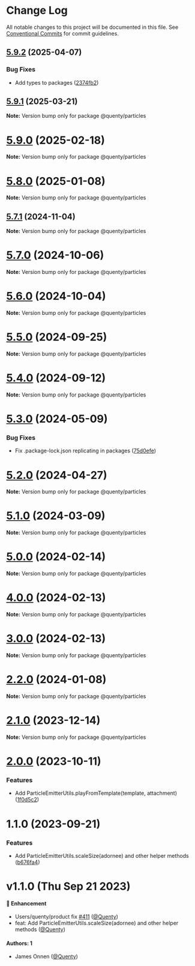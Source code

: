 # Change Log

All notable changes to this project will be documented in this file.
See [Conventional Commits](https://conventionalcommits.org) for commit guidelines.

## [5.9.2](https://github.com/Quenty/NevermoreEngine/compare/@quenty/particles@5.9.1...@quenty/particles@5.9.2) (2025-04-07)


### Bug Fixes

* Add types to packages ([2374fb2](https://github.com/Quenty/NevermoreEngine/commit/2374fb2b043cfbe0e9b507b3316eec46a4e353a0))





## [5.9.1](https://github.com/Quenty/NevermoreEngine/compare/@quenty/particles@5.9.0...@quenty/particles@5.9.1) (2025-03-21)

**Note:** Version bump only for package @quenty/particles





# [5.9.0](https://github.com/Quenty/NevermoreEngine/compare/@quenty/particles@5.8.0...@quenty/particles@5.9.0) (2025-02-18)

**Note:** Version bump only for package @quenty/particles





# [5.8.0](https://github.com/Quenty/NevermoreEngine/compare/@quenty/particles@5.7.1...@quenty/particles@5.8.0) (2025-01-08)

**Note:** Version bump only for package @quenty/particles





## [5.7.1](https://github.com/Quenty/NevermoreEngine/compare/@quenty/particles@5.7.0...@quenty/particles@5.7.1) (2024-11-04)

**Note:** Version bump only for package @quenty/particles





# [5.7.0](https://github.com/Quenty/NevermoreEngine/compare/@quenty/particles@5.6.0...@quenty/particles@5.7.0) (2024-10-06)

**Note:** Version bump only for package @quenty/particles





# [5.6.0](https://github.com/Quenty/NevermoreEngine/compare/@quenty/particles@5.5.0...@quenty/particles@5.6.0) (2024-10-04)

**Note:** Version bump only for package @quenty/particles





# [5.5.0](https://github.com/Quenty/NevermoreEngine/compare/@quenty/particles@5.4.0...@quenty/particles@5.5.0) (2024-09-25)

**Note:** Version bump only for package @quenty/particles





# [5.4.0](https://github.com/Quenty/NevermoreEngine/compare/@quenty/particles@5.3.0...@quenty/particles@5.4.0) (2024-09-12)

**Note:** Version bump only for package @quenty/particles





# [5.3.0](https://github.com/Quenty/NevermoreEngine/compare/@quenty/particles@5.2.0...@quenty/particles@5.3.0) (2024-05-09)


### Bug Fixes

* Fix .package-lock.json replicating in packages ([75d0efe](https://github.com/Quenty/NevermoreEngine/commit/75d0efeef239f221d93352af71a5b3e930ec23c5))





# [5.2.0](https://github.com/Quenty/NevermoreEngine/compare/@quenty/particles@5.1.0...@quenty/particles@5.2.0) (2024-04-27)

**Note:** Version bump only for package @quenty/particles





# [5.1.0](https://github.com/Quenty/NevermoreEngine/compare/@quenty/particles@5.0.0...@quenty/particles@5.1.0) (2024-03-09)

**Note:** Version bump only for package @quenty/particles





# [5.0.0](https://github.com/Quenty/NevermoreEngine/compare/@quenty/particles@4.0.0...@quenty/particles@5.0.0) (2024-02-14)

**Note:** Version bump only for package @quenty/particles





# [4.0.0](https://github.com/Quenty/NevermoreEngine/compare/@quenty/particles@3.0.0...@quenty/particles@4.0.0) (2024-02-13)

**Note:** Version bump only for package @quenty/particles





# [3.0.0](https://github.com/Quenty/NevermoreEngine/compare/@quenty/particles@2.2.0...@quenty/particles@3.0.0) (2024-02-13)

**Note:** Version bump only for package @quenty/particles





# [2.2.0](https://github.com/Quenty/NevermoreEngine/compare/@quenty/particles@2.1.0...@quenty/particles@2.2.0) (2024-01-08)

**Note:** Version bump only for package @quenty/particles





# [2.1.0](https://github.com/Quenty/NevermoreEngine/compare/@quenty/particles@2.0.0...@quenty/particles@2.1.0) (2023-12-14)

**Note:** Version bump only for package @quenty/particles





# [2.0.0](https://github.com/Quenty/NevermoreEngine/compare/@quenty/particles@1.1.0...@quenty/particles@2.0.0) (2023-10-11)


### Features

* Add ParticleEmitterUtils.playFromTemplate(template, attachment) ([1f0d5c2](https://github.com/Quenty/NevermoreEngine/commit/1f0d5c2782ffd59bff2d740186675be4e8bf801f))





# 1.1.0 (2023-09-21)


### Features

* Add ParticleEmitterUtils.scaleSize(adornee) and other helper methods ([b676fa4](https://github.com/Quenty/NevermoreEngine/commit/b676fa45c8e3f4a2e151767b453b6ea1665df462))





# v1.1.0 (Thu Sep 21 2023)

#### 🚀 Enhancement

- Users/quenty/product fix [#411](https://github.com/Quenty/NevermoreEngine/pull/411) ([@Quenty](https://github.com/Quenty))
- feat: Add ParticleEmitterUtils.scaleSize(adornee) and other helper methods ([@Quenty](https://github.com/Quenty))

#### Authors: 1

- James Onnen ([@Quenty](https://github.com/Quenty))
